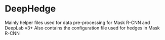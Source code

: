 # DeepHedge

Mainly helper files used for data pre-processing for Mask R-CNN and DeepLab v3+
Also contains the configuration file used for hedges in Mask R-CNN
